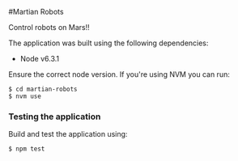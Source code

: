 #Martian Robots

Control robots on Mars!!

The application was built using the following dependencies:

- Node v6.3.1

Ensure the correct node version. If you're using NVM you can run:

 ```
 $ cd martian-robots
 $ nvm use
 ```

### Testing the application

Build and test the application using:

```
$ npm test
```
